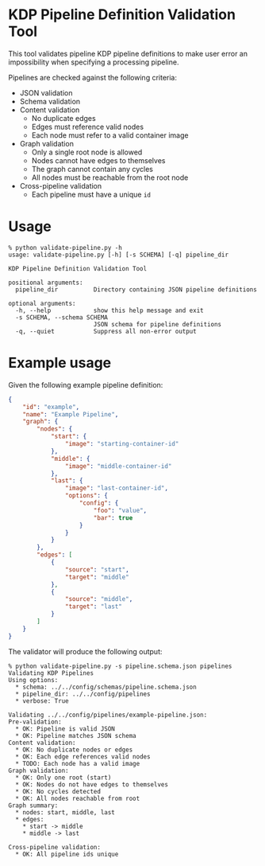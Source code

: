 # KDP Pipeline Definition Validation Tool

This tool validates pipeline KDP pipeline definitions to make user error an impossibility when specifying a processing pipeline.

Pipelines are checked against the following criteria:

 - JSON validation
 - Schema validation
 - Content validation
   - No duplicate edges
   - Edges must reference valid nodes
   - Each node must refer to a valid container image
 - Graph validation
   - Only a single root node is allowed
   - Nodes cannot have edges to themselves
   - The graph cannot contain any cycles
   - All nodes must be reachable from the root node
 - Cross-pipeline validation
   - Each pipeline must have a unique `id`

# Usage

```
% python validate-pipeline.py -h                                                                 
usage: validate-pipeline.py [-h] [-s SCHEMA] [-q] pipeline_dir

KDP Pipeline Definition Validation Tool

positional arguments:
  pipeline_dir          Directory containing JSON pipeline definitions

optional arguments:
  -h, --help            show this help message and exit
  -s SCHEMA, --schema SCHEMA
                        JSON schema for pipeline definitions
  -q, --quiet           Suppress all non-error output
```

# Example usage

Given the following example pipeline definition:

```json
{
    "id": "example",
    "name": "Example Pipeline",
    "graph": {
        "nodes": {
            "start": {
                "image": "starting-container-id"
            },
            "middle": {
                "image": "middle-container-id"
            },
            "last": {
                "image": "last-container-id",
                "options": {
                    "config": {
                        "foo": "value",
                        "bar": true
                    }
                }
            }
        },
        "edges": [
            {
                "source": "start",
                "target": "middle"
            },
            {
                "source": "middle",
                "target": "last"
            }
        ]
    }
}
```

The validator will produce the following output:

```
% python validate-pipeline.py -s pipeline.schema.json pipelines
Validating KDP Pipelines
Using options:
  * schema: ../../config/schemas/pipeline.schema.json
  * pipeline_dir: ../../config/pipelines
  * verbose: True

Validating ../../config/pipelines/example-pipeline.json:
Pre-validation:
  * OK: Pipeline is valid JSON
  * OK: Pipeline matches JSON schema
Content validation:
  * OK: No duplicate nodes or edges
  * OK: Each edge references valid nodes
  * TODO: Each node has a valid image
Graph validation:
  * OK: Only one root (start)
  * OK: Nodes do not have edges to themselves
  * OK: No cycles detected
  * OK: All nodes reachable from root
Graph summary:
  * nodes: start, middle, last
  * edges:
    * start -> middle
    * middle -> last

Cross-pipeline validation:
  * OK: All pipeline ids unique
```